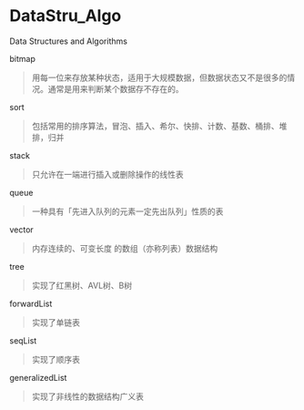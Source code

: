 # DataStru_Algo
Data Structures and Algorithms

bitmap
> 用每一位来存放某种状态，适用于大规模数据，但数据状态又不是很多的情况。通常是用来判断某个数据存不存在的。

sort
> 包括常用的排序算法，冒泡、插入、希尔、快排、计数、基数、桶排、堆排，归并

stack
> 只允许在一端进行插入或删除操作的线性表

queue
>  一种具有「先进入队列的元素一定先出队列」性质的表

vector
> 内存连续的、可变长度 的数组（亦称列表）数据结构

tree
> 实现了红黑树、AVL树、B树

forwardList
> 实现了单链表

seqList
> 实现了顺序表

generalizedList
> 实现了非线性的数据结构广义表

